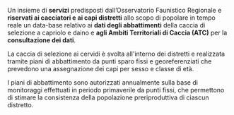 Un insieme di **servizi** predisposti dall’Osservatorio Faunistico Regionale e **riservati ai cacciatori e ai capi distretti** allo scopo di popolare in tempo reale un data-base relativo ai **dati degli abbattimenti** della caccia di selezione a capriolo e daino e **agli Ambiti Territoriali di Caccia (ATC)** per la **consultazione dei dati**.

La caccia di selezione ai cervidi è svolta all'interno dei distretti e realizzata tramite piani di abbattimento da punti sparo fissi e georeferenziati che prevedono una assegnazione dei capi per sesso e classe di età.

I piani di abbattimento sono autorizzati annualmente sulla base di monitoraggi effettuati in periodo primaverile da punti fissi, che permettono di stimare la consistenza della popolazione preriproduttiva di ciascun distretto.
